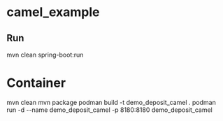 # camel_example
## Run
mvn clean spring-boot:run

# Container
mvn clean
mvn package
podman build -t demo_deposit_camel .
podman run -d --name demo_deposit_camel -p 8180:8180 demo_deposit_camel